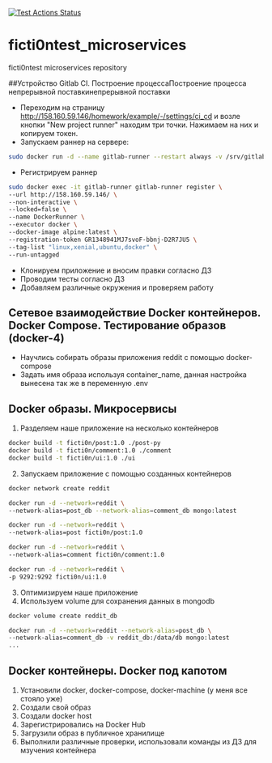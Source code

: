 [![Test Actions Status](https://github.com/Otus-DevOps-2023-01/ficti0ntest_microservices/workflows/Run%20tests%20for%20OTUS%20homework/badge.svg)](https://github.com/Otus-DevOps-2023-01/ficti0ntest_microservices/actions)
# ficti0ntest_microservices
ficti0ntest microservices repository

##Устройство Gitlab CI. Построение процессаПостроение процесса непрерывной поставкинепрерывной поставки
- Переходим на страницу http://158.160.59.146/homework/example/-/settings/ci_cd и возле кнопки "New project runner" находим три точки. Нажимаем на них и копируем токен.
- Запускаем раннер на сервере:

```bash
sudo docker run -d --name gitlab-runner --restart always -v /srv/gitlab-runner/config:/etc/gitlab-runner -v /var/run/docker.sock:/var/run/docker.sock gitlab/gitlab-runner:latest
```
- Регистрируем раннер
```bash
sudo docker exec -it gitlab-runner gitlab-runner register \
--url http://158.160.59.146/ \
--non-interactive \
--locked=false \
--name DockerRunner \
--executor docker \
--docker-image alpine:latest \
--registration-token GR1348941MJ7svoF-bbnj-D2R7JU5 \
--tag-list "linux,xenial,ubuntu,docker" \
--run-untagged
```
- Клонируем приложение и вносим правки согласно ДЗ
- Проводим тесты согласно ДЗ
- Добавляем различные окружения и проверяем работу

## Сетевое взаимодействие Docker контейнеров. Docker Compose. Тестирование образов (docker-4)

 - Научлись собирать образы приложения reddit с помощью docker-compose
 - Задать имя образа используя container_name, данная настройка вынесена так же в переменную .env

##  Docker образы. Микросервисы
1. Разделяем наше приложение на несколько контейнеров
```bash
docker build -t ficti0n/post:1.0 ./post-py
docker build -t ficti0n/comment:1.0 ./comment
docker build -t ficti0n/ui:1.0 ./ui
```
2. Запускаем приложение с помощью созданных контейнеров
```bash
docker network create reddit

docker run -d --network=reddit \
--network-alias=post_db --network-alias=comment_db mongo:latest

docker run -d --network=reddit \
--network-alias=post ficti0n/post:1.0

docker run -d --network=reddit \
--network-alias=comment ficti0n/comment:1.0

docker run -d --network=reddit \
-p 9292:9292 ficti0n/ui:1.0
```
3. Оптимизируем наше приложение
4. Используем volume для сохранения данных в mongodb
```bash
docker volume create reddit_db

docker run -d --network=reddit --network-alias=post_db \
--network-alias=comment_db -v reddit_db:/data/db mongo:latest
...

```

## Docker контейнеры. Docker под капотом
1. Установили docker, docker-compose, docker-machine (у меня все стояло уже)
2. Создали свой образ
3. Создали docker host
4. Зарегистрировались на Docker Hub
5. Загрузили образ в публичное хранилище
6. Выполнили различные проверки, использовали команды из ДЗ для мзучения контейнера
